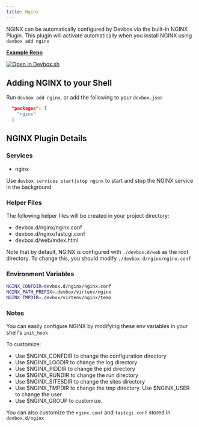 ```yaml
---
title: Nginx
---
```


NGINX can be automatically configured by Devbox via the built-in NGINX Plugin. This plugin will activate automatically when you install NGINX using `devbox add nginx`

[**Example Repo**](https://github.com/jetpack-io/devbox-examples/tree/main/servers/nginx)

[![Open In Devbox.sh](https://jetpack.io/img/devbox/open-in-devbox.svg)](https://devbox.sh/github.com/jetpack-io/devbox-examples?folder=servers/nginx)

## Adding NGINX to your Shell

Run `devbox add nginx`, or add the following to your `devbox.json`

```json
  "packages": [
    "nginx"
  ]
```

## NGINX Plugin Details

### Services
* nginx

Use `devbox services start|stop nginx` to start and stop the NGINX service in the background

### Helper Files
The following helper files will be created in your project directory:

* devbox.d/nginx/nginx.conf
* devbox.d/nginx/fastcgi.conf
* devbox.d/web/index.html

Note that by default, NGINX is configured with `./devbox.d/web` as the root directory. To change this, you should modify `./devbox.d/nginx/nginx.conf`

### Environment Variables
```bash
NGINX_CONFDIR=devbox.d/nginx/nginx.conf
NGINX_PATH_PREFIX=.devbox/virtenv/nginx
NGINX_TMPDIR=.devbox/virtenv/nginx/temp
```

### Notes
You can easily configure NGINX by modifying these env variables in your shell's `init_hook`

To customize:
* Use $NGINX_CONFDIR to change the configuration directory
* Use $NGINX_LOGDIR to change the log directory
* Use $NGINX_PIDDIR to change the pid directory
* Use $NGINX_RUNDIR to change the run directory
* Use $NGINX_SITESDIR to change the sites directory
* Use $NGINX_TMPDIR to change the tmp directory. Use $NGINX_USER to change the user
* Use $NGINX_GROUP to customize.

You can also customize the `nginx.conf` and `fastcgi.conf` stored in `devbox.d/nginx`
